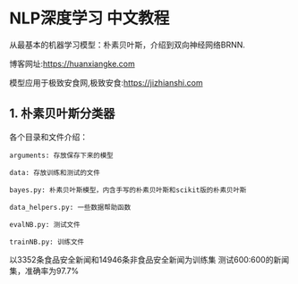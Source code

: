# NLP深度学习 中文教程

从最基本的机器学习模型：朴素贝叶斯，介绍到双向神经网络BRNN.

博客网址:https://huanxiangke.com

模型应用于极致安食网,极致安食:https://jizhianshi.com

## 1. 朴素贝叶斯分类器
各个目录和文件介绍：

    arguments: 存放保存下来的模型

    data: 存放训练和测试的文件

    bayes.py: 朴素贝叶斯模型，内含手写的朴素贝叶斯和scikit版的朴素贝叶斯

    data_helpers.py: 一些数据帮助函数

    evalNB.py: 测试文件

    trainNB.py: 训练文件


以3352条食品安全新闻和14946条非食品安全新闻为训练集
测试600:600的新闻集，准确率为97.7%

    